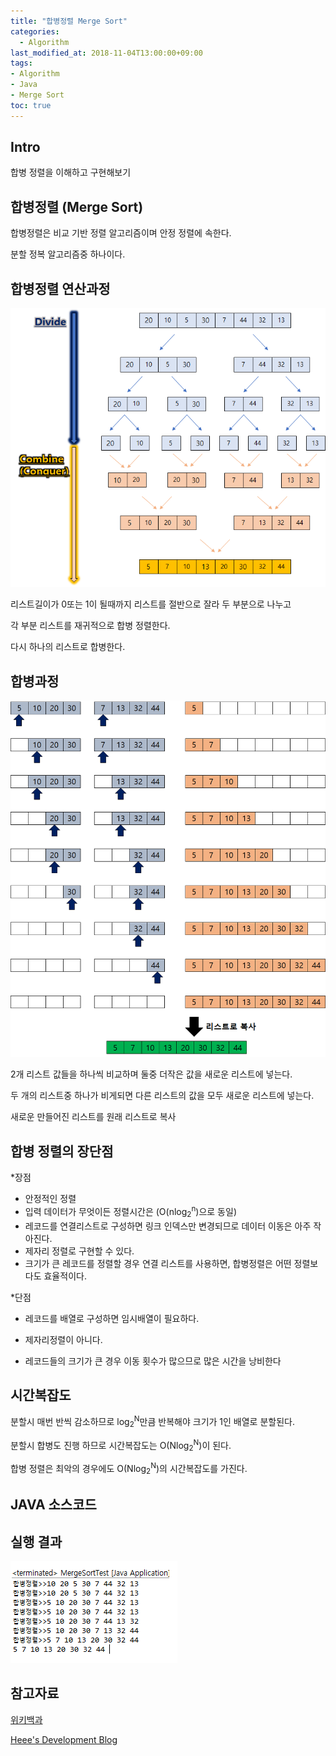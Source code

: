 ```yaml
---
title: "합병정렬 Merge Sort"
categories: 
  - Algorithm
last_modified_at: 2018-11-04T13:00:00+09:00
tags:
- Algorithm
- Java
- Merge Sort
toc: true
---
```


## Intro

합병 정렬을 이해하고 구현해보기



## 합병정렬 (Merge Sort)

합병정렬은 비교 기반 정렬 알고리즘이며 안정 정렬에 속한다.

분할 정복 알고리즘중 하나이다.



## 합병정렬 연산과정

![merge](https://github.com/lesslate/lesslate.github.io/blob/master/assets/img/Algorithm/merge/merger.png?raw=true)

리스트길이가 0또는 1이 될때까지 리스트를 절반으로 잘라 두 부분으로 나누고

각 부분 리스트를 재귀적으로 합병 정렬한다.

다시 하나의 리스트로 합병한다.



## 합병과정

![merge2](https://github.com/lesslate/lesslate.github.io/blob/master/assets/img/Algorithm/merge/merge2.png?raw=true)

2개 리스트 값들을 하나씩 비교하며 둘중 더작은 값을 새로운 리스트에 넣는다.

두 개의 리스트중 하나가 비게되면 다른 리스트의 값을 모두 새로운 리스트에 넣는다.

새로운 만들어진 리스트를 원래 리스트로 복사




## 합병 정렬의 장단점

*장점
 * 안정적인 정렬
  * 입력 데이터가 무엇이든 정렬시간은 (O(nlog<sub>2</sub><sup>n</sup>)으로 동일)
 * 레코드를 연결리스트로 구성하면 링크 인덱스만 변경되므로 데이터 이동은 아주 작아진다.
  * 제자리 정렬로 구현할 수 있다.
 * 크기가 큰 레코드를 정렬할 경우 연결 리스트를 사용하면, 합병정렬은 어떤 정렬보다도 효율적이다.

*단점
 - 레코드를 배열로 구성하면 임시배열이 필요하다.
 + 제자리정렬이 아니다.
 - 레코드들의 크기가 큰 경우 이동 횟수가 많으므로 많은 시간을 낭비한다
    

## 시간복잡도

분할시 매번 반씩 감소하므로 log<sub>2</sub><sup>N</sup>만큼 반복해야 크기가 1인 배열로 분할된다.

분할시 합병도 진행 하므로 시간복잡도는 O(Nlog<sub>2</sub><sup>N</sup>)이 된다.

합병 정렬은 최악의 경우에도 O(Nlog<sub>2</sub><sup>N</sup>)의 시간복잡도를 가진다.




## JAVA 소스코드

<script src="https://gist.github.com/lesslate/94f3060398198fb7b1bd81e15ab5bdce.js"></script>


## 실행 결과

![result](https://github.com/lesslate/lesslate.github.io/blob/master/assets/img/Algorithm/merge/result.png?raw=true)





## 참고자료


[위키백과](https://ko.wikipedia.org/wiki/%ED%95%A9%EB%B3%91_%EC%A0%95%EB%A0%AC)

[Heee's Development Blog](https://gmlwjd9405.github.io/)